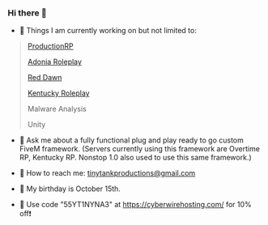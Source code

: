 ### Hi there 👋

- 🔭 Things I am currently working on but not limited to:
> [ProductionRP](https://www.productionrp.net/)
>
> [Adonia Roleplay](https://discord.gg/adoniarp)
>
> [Red Dawn](https://discord.gg/e8wWYUNZSN)
> 
> [Kentucky Roleplay](https://discord.gg/tVDZQPx9wb)
> 
> Malware Analysis
> 
> Unity



- 💬 Ask me about a fully functional plug and play ready to go custom FiveM framework. (Servers currently using this framework are Overtime RP, Kentucky RP. Nonstop 1.0 also used to use this same framework.)
- 📧 How to reach me: tinytankproductions@gmail.com
- 🎂 My birthday is October 15th.


- 🏃 Use code "55YT1NYNA3" at <https://cyberwirehosting.com/> for 10% off❗
